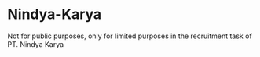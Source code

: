 # Nindya-Karya
 
Not for public purposes, only for limited purposes in the recruitment task of PT. Nindya Karya
